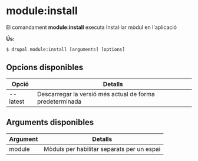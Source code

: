 # module:install
El comandament **module:install** executa Instal·lar mòdul en l'aplicació

**Ús:**
```
$ drupal module:install [arguments] [options] 
```

## Opcions disponibles
Opció | Detalls
-------|-------------
--latest | Descarregar la versió més actual de forma predeterminada

## Arguments disponibles
Argument | Detalls
---------|-------------
module | Mòduls per habilitar separats per un espai
